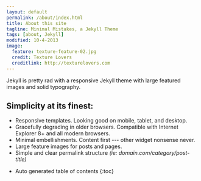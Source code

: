 ```yaml
---
layout: default
permalink: /about/index.html
title: About this site
tagline: Minimal Mistakes, a Jekyll Theme
tags: [about, Jekyll]
modified: 10-4-2013
image:
  feature: texture-feature-02.jpg
  credit: Texture Lovers
  creditlink: http://texturelovers.com
---
```


<div class="col-xs-12 col-sm-9"  markdown="1">


Jekyll is pretty rad with a responsive Jekyll theme with large featured images and solid typography. 

## Simplicity at its finest:

* Responsive templates. Looking good on mobile, tablet, and desktop.
* Gracefully degrading in older browsers. Compatible with Internet Explorer 8+ and all modern browsers. 
* Minimal embellishments. Content first --- other widget nonsense never.
* Large feature images for posts and pages.
* Simple and clear permalink structure *(ie: domain.com/category/post-title)*


</div>

<section id="table-of-contents" class="toc col-xs-6 col-sm-3 sidebar-offcanvas">
<div class="well sidebar-nav nav">
<div id="drawer" markdown="1">

*  Auto generated table of contents
{:toc}

</div>
</div>
</section><!-- /#table-of-contents -->
